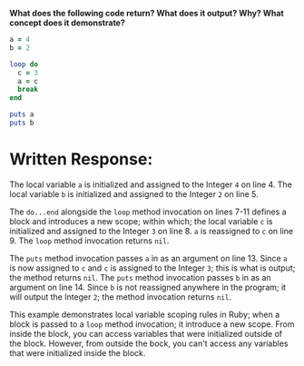 **What does the following code return? What does it output? Why? What concept does it demonstrate?**

```ruby
a = 4
b = 2

loop do
  c = 3
  a = c
  break
end

puts a
puts b
```
# Written Response:

The local variable `a` is initialized and assigned to the Integer `4` on line 4. The local variable `b` is initialized and assigned to the Integer `2` on line 5.

The `do...end` alongside the `loop` method invocation on lines 7-11 defines a block and introduces a new scope; within which; the local variable `c` is initialized and assigned to the Integer `3` on line 8. `a` is reassigned to `c` on line 9. The `loop` method invocation returns `nil`.

The `puts` method invocation passes `a` in as an argument on line 13. Since `a` is now assigned to `c` and `c` is assigned to the Integer `3`; this is what is output; the method returns `nil`. 
The `puts` method invocation passes `b` in as an argument on line 14. Since `b` is not reassigned anywhere in the program; it will output the Integer `2`; the method invocation returns `nil`.

This example demonstrates local variable scoping rules in Ruby; when a block is passed to a `loop` method invocation; it introduce a new scope. From inside the block, you can access variables that were initialized outside of the block. However, from outside the bock, you can't access any variables that were initialized inside the block.


